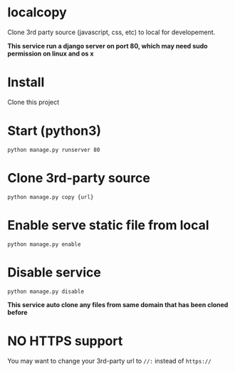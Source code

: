 # localcopy

Clone 3rd party source (javascript, css, etc) to local for developement.

**This service run a django server on port 80, which may need sudo permission on linux and os x**

# Install

Clone this project

# Start (python3)

```
python manage.py runserver 80
```

# Clone 3rd-party source

```
python manage.py copy {url}
```

# Enable serve static file from local

```
python manage.py enable
```

# Disable service

```
python manage.py disable
```

**This service auto clone any files from same domain that has been cloned before**

# NO HTTPS support

You may want to change your 3rd-party url to `//:` instead of `https://`
